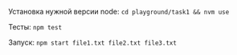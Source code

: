 Установка нужной версии node:
`cd playground/task1 && nvm use`

Тесты:
`npm test`

Запуск:
`npm start file1.txt file2.txt file3.txt`
